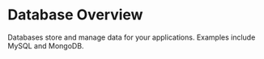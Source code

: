# Database Overview

Databases store and manage data for your applications. Examples include MySQL and MongoDB.
